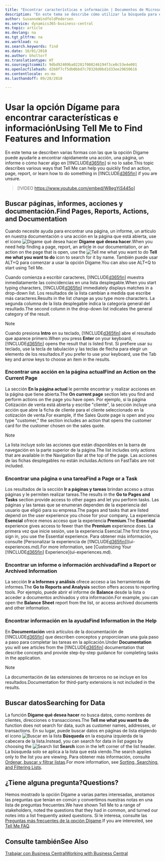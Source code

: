 ```yaml
---
title: "Encontrar características e información | Documentos de Microsoft"
description: "En este tema se describe cómo utilizar la búsqueda para encontrar acciones, páginas, informes, documentación y datos."
author: SusanneWindfeldPedersen
ms.service: dynamics365-business-central
ms.topic: article
ms.devlang: na
ms.tgt_pltfrm: na
ms.workload: na
ms.search.keywords: find
ms.date: 10/01/2018
ms.author: bholtorf
ms.translationtype: HT
ms.sourcegitcommit: 9dbd92409ba02281f008246194f3ce0c53e4e001
ms.openlocfilehash: d260f7cf5db0bbd7c70320d0bd1d33ee29650616
ms.contentlocale: es-mx
ms.lasthandoff: 09/28/2018

---
```

# <a name="using-tell-me-to-find-features-and-information"></a><span data-ttu-id="d918b-103">Usar la opción Dígame para encontrar características e información</span><span class="sxs-lookup"><span data-stu-id="d918b-103">Using Tell Me to Find Features and Information</span></span>  
<span data-ttu-id="d918b-104">En este tema se describen varias formas con las que la opción Dígame puede ayudarle a encontrar rápidamente una acción, una página, un informe o cómo hacer algo en [!INCLUDE[d365fin](includes/d365fin_md.md)] si no lo sabe.</span><span class="sxs-lookup"><span data-stu-id="d918b-104">This topic describes various ways that Tell Me can help you quickly find an action, page, report, or learn how to do something in [!INCLUDE[d365fin](includes/d365fin_md.md)] if you are unsure.</span></span>  

> [!VIDEO https://www.youtube.com/embed/W8egYiS445o]

## <a name="find-pages-reports-actions-and-documentation"></a><span data-ttu-id="d918b-105">Buscar páginas, informes, acciones y documentación.</span><span class="sxs-lookup"><span data-stu-id="d918b-105">Find Pages, Reports, Actions, and Documentation</span></span> 
<span data-ttu-id="d918b-106">Cuando necesite ayuda para encontrar una página, un informe, un artículo en nuestra documentación o una acción en la página que está abierta, use el icono ![Dígame qué desea hacer](media/ui-search/search.png "Buscar por página o informe") **Dígame qué desea hacer**.</span><span class="sxs-lookup"><span data-stu-id="d918b-106">When you need help finding a page, report, an article in our documentation, or an action on the page that is open, use the ![Tell me what you want to do](media/ui-search/search.png "Search for Page or Report") **Tell me what you want to do** icon to search for it by name.</span></span> <span data-ttu-id="d918b-107">También puede usar ALT+Q para comenzar a usar la opción Dígame.</span><span class="sxs-lookup"><span data-stu-id="d918b-107">You can also use ALT+Q to start using Tell Me.</span></span>

<span data-ttu-id="d918b-108">Cuando comienza a escribir caracteres, [!INCLUDE[d365fin](includes/d365fin_md.md)] muestra inmediatamente las coincidencias en una lista desplegable.</span><span class="sxs-lookup"><span data-stu-id="d918b-108">When you start typing characters, [!INCLUDE[d365fin](includes/d365fin_md.md)] immediately displays matches in a drop-down list.</span></span> <span data-ttu-id="d918b-109">Los resultados de la lista cambian a medida que escribe más caracteres.</span><span class="sxs-lookup"><span data-stu-id="d918b-109">Results in the list change as you type more characters.</span></span> <span data-ttu-id="d918b-110">La segunda columna de la lista desplegable indica la categoría general del resultado.</span><span class="sxs-lookup"><span data-stu-id="d918b-110">The second column in the drop-down list indicates the general category of the result.</span></span>   

> [!NOTE]  
>   <span data-ttu-id="d918b-111">Cuando presiona **Intro** en su teclado, [!INCLUDE[d365fin](includes/d365fin_md.md)] abre el resultado que aparece primero.</span><span class="sxs-lookup"><span data-stu-id="d918b-111">When you press **Enter** on your keyboard, [!INCLUDE[d365fin](includes/d365fin_md.md)] opens the result that is listed first.</span></span> <span data-ttu-id="d918b-112">Si prefiere usar su teclado, use la tecla de tabulación y las teclas de flecha para elegir un elemento de los resultados.</span><span class="sxs-lookup"><span data-stu-id="d918b-112">If you prefer to use your keyboard, use the Tab key and arrow keys to choose an item in the results.</span></span>

### <a name="find-an-action-on-the-current-page"></a><span data-ttu-id="d918b-113">Encontrar una acción en la página actual</span><span class="sxs-lookup"><span data-stu-id="d918b-113">Find an Action on the Current Page</span></span>
<span data-ttu-id="d918b-114">La sección **En la página actual** le permite encontrar y realizar acciones en la página que tiene abierta.</span><span class="sxs-lookup"><span data-stu-id="d918b-114">The **On current page** section lets you find and perform actions on the page you have open.</span></span> <span data-ttu-id="d918b-115">Por ejemplo, si la página Cotización de venta está abierta y escribe "cliente", la sección incluye una acción que abre la ficha de cliente para el cliente seleccionado en la cotización de venta.</span><span class="sxs-lookup"><span data-stu-id="d918b-115">For example, if the Sales Quote page is open and you type "customer," the section includes an action that opens the customer card for the customer chosen on the sales quote.</span></span> 

> [!NOTE]  
>   <span data-ttu-id="d918b-116">La lista incluye solo las acciones que están disponibles en la barra de navegación en la parte superior de la página.</span><span class="sxs-lookup"><span data-stu-id="d918b-116">The list includes only actions that are available in the Navigation Bar at the top of the page.</span></span> <span data-ttu-id="d918b-117">Las acciones de las fichas desplegables no están incluidas.</span><span class="sxs-lookup"><span data-stu-id="d918b-117">Actions on FastTabs are not included.</span></span>  

### <a name="find-a-page-or-a-task"></a><span data-ttu-id="d918b-118">Encontrar una página o una tarea</span><span class="sxs-lookup"><span data-stu-id="d918b-118">Find a Page or a Task</span></span>
<span data-ttu-id="d918b-119">Los resultados de la sección **Ir a páginas y tareas** brindan acceso a otras páginas y le permiten realizar tareas.</span><span class="sxs-lookup"><span data-stu-id="d918b-119">The results in the **Go to Pages and Tasks** section provide access to other pages and let you perform tasks.</span></span> <span data-ttu-id="d918b-120">Las páginas y las tareas que se enumeran dependen de la experiencia del usuario que eligió para su empresa.</span><span class="sxs-lookup"><span data-stu-id="d918b-120">The pages and tasks that are listed depend on the user experience you chose for your company.</span></span> <span data-ttu-id="d918b-121">La experiencia **Esencial** ofrece menos acceso que la experiencia **Premium**.</span><span class="sxs-lookup"><span data-stu-id="d918b-121">The **Essential** experience gives access to fewer than the **Premium** experience does.</span></span> <span data-ttu-id="d918b-122">La primera vez que inicie sesión, use la experiencia Esencial.</span><span class="sxs-lookup"><span data-stu-id="d918b-122">The first time you sign in, you use the Essential experience.</span></span> <span data-ttu-id="d918b-123">Para obtener más información, consulte [Personalizar la experiencia de [!INCLUDE[d365fin](includes/d365fin_md.md)]](ui-experiences.md).</span><span class="sxs-lookup"><span data-stu-id="d918b-123">For more information, see [Customizing Your [!INCLUDE[d365fin](includes/d365fin_md.md)] Experience](ui-experiences.md).</span></span>

### <a name="find-a-report-or-archived-information"></a><span data-ttu-id="d918b-124">Encontrar un informe o información archivada</span><span class="sxs-lookup"><span data-stu-id="d918b-124">Find a Report or Archived Information</span></span>
<span data-ttu-id="d918b-125">La sección **Ir a Informes y análisis** ofrece acceso a las herramientas de informes.</span><span class="sxs-lookup"><span data-stu-id="d918b-125">The **Go to Reports and Analysis** section offers access to reporting tools.</span></span> <span data-ttu-id="d918b-126">Por ejemplo, puede abrir el informe de **Balance** desde la lista o acceder a documentos archivados y otra información.</span><span class="sxs-lookup"><span data-stu-id="d918b-126">For example, you can open the **Balance Sheet** report from the list, or access archived documents and other information.</span></span>  

### <a name="find-information-in-the-help"></a><span data-ttu-id="d918b-127">Encontrar información en la ayuda</span><span class="sxs-lookup"><span data-stu-id="d918b-127">Find Information in the Help</span></span>
<span data-ttu-id="d918b-128">En **Documentación** verá artículos de la documentación de [!INCLUDE[d365fin](includes/d365fin_md.md)] que describen conceptos y proporcionan una guía paso a paso para completar las tareas en la aplicación.</span><span class="sxs-lookup"><span data-stu-id="d918b-128">Under **Documentation** you will see articles from the [!INCLUDE[d365fin](includes/d365fin_md.md)] documentation that describe concepts and provide step-by-step guidance for completing tasks in the application.</span></span>    

> [!NOTE]  
>   <span data-ttu-id="d918b-129">La documentación de las extensiones de terceros no se incluye en los resultados.</span><span class="sxs-lookup"><span data-stu-id="d918b-129">Documentation for third-party extensions is not included in the results.</span></span> 

## <a name="searching-for-data"></a><span data-ttu-id="d918b-130">Buscar datos</span><span class="sxs-lookup"><span data-stu-id="d918b-130">Searching for Data</span></span>
<span data-ttu-id="d918b-131">La función **Dígame qué desea hacer** no busca datos, como nombres de clientes, direcciones o transacciones.</span><span class="sxs-lookup"><span data-stu-id="d918b-131">The **Tell me what you want to do** function does not search for data, such as customer names, addresses, or transactions.</span></span> <span data-ttu-id="d918b-132">En su lugar, puede buscar datos en páginas de lista eligiendo el icono ![Buscar en la lista](media/ui-search/search-list.png "icono Buscar en la lista") **Búsqueda** en la esquina izquierda de la cabecera de la lista.</span><span class="sxs-lookup"><span data-stu-id="d918b-132">Instead, you can search for data in list pages by choosing the ![Search list](media/ui-search/search-list.png "Search list icon") **Search** icon in the left corner of the list header.</span></span> <span data-ttu-id="d918b-133">La búsqueda solo se aplica a la lista que está viendo.</span><span class="sxs-lookup"><span data-stu-id="d918b-133">The search applies only to the list you are viewing.</span></span> <span data-ttu-id="d918b-134">Para obtener más información, consulte [Ordenar, buscar y filtrar listas](ui-enter-criteria-filters.md).</span><span class="sxs-lookup"><span data-stu-id="d918b-134">For more information, see [Sorting, Searching, and Filtering Lists](ui-enter-criteria-filters.md).</span></span>

## <a name="questions"></a><span data-ttu-id="d918b-135">¿Tiene alguna pregunta?</span><span class="sxs-lookup"><span data-stu-id="d918b-135">Questions?</span></span>
<span data-ttu-id="d918b-136">Hemos mostrado la opción Dígame a varias partes interesadas, anotamos las preguntas que tenían en común y convertimos nuestras notas en una lista de preguntas frecuentes.</span><span class="sxs-lookup"><span data-stu-id="d918b-136">We have shown Tell Me to a range of stakeholders, noted the questions that they had in common, and turned our notes into a list frequently asked questions.</span></span> <span data-ttu-id="d918b-137">Si le interesa, consulte las [Preguntas más frecuentes de la opción Dígame](ui-search-faq.md).</span><span class="sxs-lookup"><span data-stu-id="d918b-137">If you are interested, see [Tell Me FAQ](ui-search-faq.md).</span></span>

## <a name="see-also"></a><span data-ttu-id="d918b-138">Consulte también</span><span class="sxs-lookup"><span data-stu-id="d918b-138">See Also</span></span>
[<span data-ttu-id="d918b-139">Trabajar con Business Central</span><span class="sxs-lookup"><span data-stu-id="d918b-139">Working with Business Central</span></span>](ui-work-product.md)
